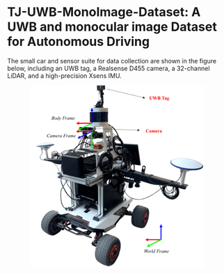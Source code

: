 # TJ-UWB-MonoImage-Dataset: A UWB and monocular image Dataset for Autonomous Driving
The small car and sensor suite for data collection are shown in the figure below, including an UWB tag, a Realsense D455 camera, a 32-channel LiDAR, and a high-precision Xsens IMU.
<div align="center">
  <img src="images/fig1.png" alt="The vehicle and sensor suite for data collection" width="400">
</div>

